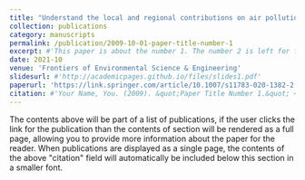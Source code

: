 ```yaml
---
title: "Understand the local and regional contributions on air pollution from the view of human health impacts"
collection: publications
category: manuscripts
permalink: /publication/2009-10-01-paper-title-number-1
excerpt: #'This paper is about the number 1. The number 2 is left for future work.'
date: 2021-10
venue: 'Frontiers of Environmental Science & Engineering'
slidesurl: #'http://academicpages.github.io/files/slides1.pdf'
paperurl: 'https://link.springer.com/article/10.1007/s11783-020-1382-2'
citation: #'Your Name, You. (2009). &quot;Paper Title Number 1.&quot; <i>Journal 1</i>. 1(1).'
---
```


The contents above will be part of a list of publications, if the user clicks the link for the publication than the contents of section will be rendered as a full page, allowing you to provide more information about the paper for the reader. When publications are displayed as a single page, the contents of the above "citation" field will automatically be included below this section in a smaller font.
